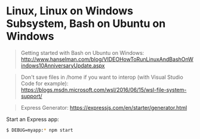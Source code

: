 # Linux, Linux on Windows Subsystem, Bash on Ubuntu on Windows

> Getting started with Bash on Ubuntu on Windows: http://www.hanselman.com/blog/VIDEOHowToRunLinuxAndBashOnWindows10AnniversaryUpdate.aspx

> Don't save files in /home if you want to interop (with Visual Studio Code for example): https://blogs.msdn.microsoft.com/wsl/2016/06/15/wsl-file-system-support/

> Express Generator: https://expressjs.com/en/starter/generator.html

Start an Express app:

```bash
$ DEBUG=myapp:* npm start
```
